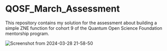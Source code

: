 # QOSF_March_Assessment
This repository contains my solution for the assessment about building a simple ZNE function for cohort 9 of the Quantum Open Science Foundation mentorship program.

![Screenshot from 2024-03-28 21-58-50](https://github.com/hosen20/QOSF_March_Assessment/assets/84079430/7cb51256-acbb-4ea2-85e2-0977d654a6b5)
